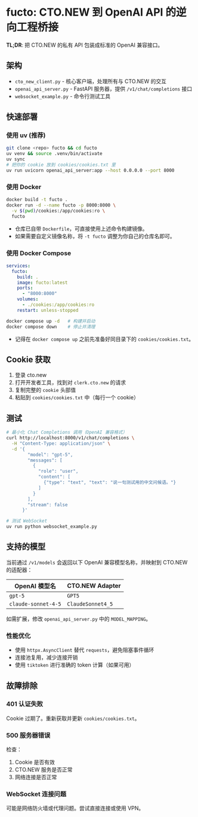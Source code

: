 # fucto: CTO.NEW 到 OpenAI API 的逆向工程桥接

**TL;DR**: 把 CTO.NEW 的私有 API 包装成标准的 OpenAI 兼容接口。

## 架构

- `cto_new_client.py` - 核心客户端，处理所有与 CTO.NEW 的交互
- `openai_api_server.py` - FastAPI 服务器，提供 `/v1/chat/completions` 接口
- `websocket_example.py` - 命令行测试工具

## 快速部署

### 使用 uv (推荐)

```bash
git clone <repo> fucto && cd fucto
uv venv && source .venv/bin/activate
uv sync
# 把你的 cookie 放到 cookies/cookies.txt 里
uv run uvicorn openai_api_server:app --host 0.0.0.0 --port 8000
```

### 使用 Docker

```bash
docker build -t fucto .
docker run -d --name fucto -p 8000:8000 \
  -v $(pwd)/cookies:/app/cookies:ro \
  fucto
```

- 仓库已自带 `Dockerfile`，可直接使用上述命令构建镜像。
- 如果需要自定义镜像名称，将 `-t fucto` 调整为你自己的仓库名即可。

### 使用 Docker Compose

```yaml
services:
  fucto:
    build: .
    image: fucto:latest
    ports:
      - "8000:8000"
    volumes:
      - ./cookies:/app/cookies:ro
    restart: unless-stopped
```

```bash
docker compose up -d   # 构建并启动
docker compose down    # 停止并清理
```

- 记得在 `docker compose up` 之前先准备好同目录下的 `cookies/cookies.txt`。

## Cookie 获取

1. 登录 cto.new
2. 打开开发者工具，找到对 `clerk.cto.new` 的请求
3. 复制完整的 `cookie` 头部值
4. 粘贴到 `cookies/cookies.txt` 中（每行一个 cookie）

## 测试

```bash
# 最小化 Chat Completions 调用（OpenAI 兼容格式）
curl http://localhost:8000/v1/chat/completions \
  -H "Content-Type: application/json" \
  -d '{
        "model": "gpt-5",
        "messages": [
          {
            "role": "user",
            "content": [
              {"type": "text", "text": "说一句测试用的中文问候语。"}
            ]
          }
        ],
        "stream": false
      }'

# 测试 WebSocket
uv run python websocket_example.py
```


## 支持的模型

当前通过 `/v1/models` 会返回以下 OpenAI 兼容模型名称，并映射到 CTO.NEW 的适配器：

| OpenAI 模型名            | CTO.NEW Adapter |
|-------------------------|-----------------|
| `gpt-5`                 | `GPT5`          |
| `claude-sonnet-4-5`     | `ClaudeSonnet4_5` |

如需扩展，修改 `openai_api_server.py` 中的 `MODEL_MAPPING`。

### 性能优化

- 使用 `httpx.AsyncClient` 替代 `requests`，避免阻塞事件循环
- 连接池复用，减少连接开销
- 使用 `tiktoken` 进行准确的 token 计算（如果可用）

## 故障排除

### 401 认证失败

Cookie 过期了。重新获取并更新 `cookies/cookies.txt`。

### 500 服务器错误

检查：
1. Cookie 是否有效
2. CTO.NEW 服务是否正常
3. 网络连接是否正常

### WebSocket 连接问题

可能是网络防火墙或代理问题。尝试直接连接或使用 VPN。
